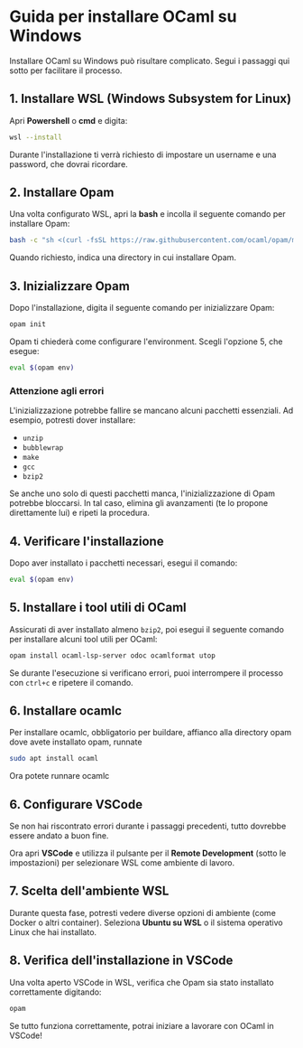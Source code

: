 
# Guida per installare OCaml su Windows

Installare OCaml su Windows può risultare complicato. Segui i passaggi qui sotto per facilitare il processo.

## 1. Installare WSL (Windows Subsystem for Linux)

Apri **Powershell** o **cmd** e digita:

```bash
wsl --install
```

Durante l'installazione ti verrà richiesto di impostare un username e una password, che dovrai ricordare.

## 2. Installare Opam

Una volta configurato WSL, apri la **bash** e incolla il seguente comando per installare Opam:

```bash
bash -c "sh <(curl -fsSL https://raw.githubusercontent.com/ocaml/opam/master/shell/install.sh)"
```

Quando richiesto, indica una directory in cui installare Opam.

## 3. Inizializzare Opam

Dopo l'installazione, digita il seguente comando per inizializzare Opam:

```bash
opam init
```

Opam ti chiederà come configurare l'environment. Scegli l'opzione 5, che esegue:

```bash
eval $(opam env)
```

### Attenzione agli errori

L'inizializzazione potrebbe fallire se mancano alcuni pacchetti essenziali. Ad esempio, potresti dover installare:

- `unzip`
- `bubblewrap`
- `make`
- `gcc`
- `bzip2`

Se anche uno solo di questi pacchetti manca, l'inizializzazione di Opam potrebbe bloccarsi. In tal caso, elimina gli avanzamenti (te lo propone direttamente lui) e ripeti la procedura.

## 4. Verificare l'installazione

Dopo aver installato i pacchetti necessari, esegui il comando:

```bash
eval $(opam env)
```

## 5. Installare i tool utili di OCaml

Assicurati di aver installato almeno `bzip2`, poi esegui il seguente comando per installare alcuni tool utili per OCaml:

```bash
opam install ocaml-lsp-server odoc ocamlformat utop
```

Se durante l'esecuzione si verificano errori, puoi interrompere il processo con `ctrl+c` e ripetere il comando.

## 6. Installare ocamlc

Per installare ocamlc, obbligatorio per buildare, affianco alla directory opam dove avete installato opam, runnate
```bash
sudo apt install ocaml
```
Ora potete runnare ocamlc

## 6. Configurare VSCode

Se non hai riscontrato errori durante i passaggi precedenti, tutto dovrebbe essere andato a buon fine.

Ora apri **VSCode** e utilizza il pulsante per il **Remote Development** (sotto le impostazioni) per selezionare WSL come ambiente di lavoro.

## 7. Scelta dell'ambiente WSL

Durante questa fase, potresti vedere diverse opzioni di ambiente (come Docker o altri container). Seleziona **Ubuntu su WSL** o il sistema operativo Linux che hai installato.

## 8. Verifica dell'installazione in VSCode

Una volta aperto VSCode in WSL, verifica che Opam sia stato installato correttamente digitando:

```bash
opam
```

Se tutto funziona correttamente, potrai iniziare a lavorare con OCaml in VSCode!
